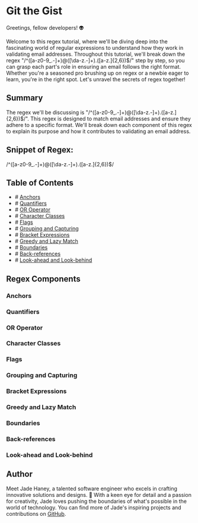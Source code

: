 # Git the Gist

Greetings, fellow developers! 👽 

Welcome to this regex tutorial, where we'll be diving deep into the fascinating world of regular expressions to understand how they work in validating email addresses. Throughout this tutorial, we'll break down the regex "/^([a-z0-9_.-]+)@([\da-z.-]+).([a-z.]{2,6})$/" step by step, so you can grasp each part's role in ensuring an email follows the right format. Whether you're a seasoned pro brushing up on regex or a newbie eager to learn, you're in the right spot. Let's unravel the secrets of regex together!

## Summary

The regex we'll be discussing is "/^([a-z0-9_.-]+)@([\da-z.-]+).([a-z.]{2,6})$/". This regex is designed to match email addresses and ensure they adhere to a specific format. We'll break down each component of this regex to explain its purpose and how it contributes to validating an email address.

## Snippet of Regex:
/^([a-z0-9_\.-]+)@([\da-z\.-]+)\.([a-z\.]{2,6})$/

## Table of Contents

- \# [Anchors](#anchors)
- \# [Quantifiers](#quantifiers)
- \# [OR Operator](#or-operator)
- \# [Character Classes](#character-classes)
- \# [Flags](#flags)
- \# [Grouping and Capturing](#grouping-and-capturing)
- \# [Bracket Expressions](#bracket-expressions)
- \# [Greedy and Lazy Match](#greedy-and-lazy-match)
- \# [Boundaries](#boundaries)
- \# [Back-references](#back-references)
- \# [Look-ahead and Look-behind](#look-ahead-and-look-behind)

## Regex Components

### Anchors

### Quantifiers

### OR Operator

### Character Classes

### Flags

### Grouping and Capturing

### Bracket Expressions

### Greedy and Lazy Match

### Boundaries

### Back-references

### Look-ahead and Look-behind

## Author

Meet Jade Haney, a talented software engineer who excels in crafting innovative solutions and designs. 🚀 With a keen eye for detail and a passion for creativity, Jade loves pushing the boundaries of what's possible in the world of technology. You can find more of Jade's inspiring projects and contributions on [GitHub](https://github.com/JadeHaney).
